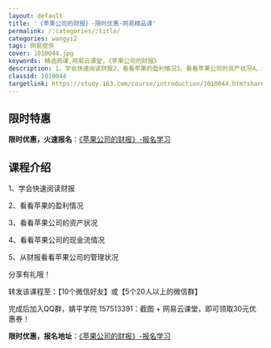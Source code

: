 ```yaml
---
layout: default
title: '《苹果公司的财报》-限时优惠-网易精品课'
permalink: /:categories/:title/
categories: wangyi2
tags: 网易提供
cover: 1010044.jpg
keywords: 精选网课,网易云课堂,《苹果公司的财报》
description: 1、学会快速阅读财报2、看看苹果的盈利情况3、看看苹果公司的资产状况4、看看苹果公司的现金流情况5、从财报看看苹果公司的
classid: 1010044
targetlink: https://study.163.com/course/introduction/1010044.htm?share=1&shareId=1025206652&utm_campaign=share&utm_medium=iphoneShare&utm_source=&utm_u=1025206652
---
```


## 限时特惠

**限时优惠，火速报名**：[《苹果公司的财报》-报名学习](https://study.163.com/course/introduction/1010044.htm?share=1&shareId=1025206652&utm_campaign=share&utm_medium=iphoneShare&utm_source=&utm_u=1025206652)

## 课程介绍

1、学会快速阅读财报

2、看看苹果的盈利情况

3、看看苹果公司的资产状况

4、看看苹果公司的现金流情况

5、从财报看看苹果公司的管理状况



分享有礼哦！

转发该课程至：【10个微信好友】或【5个20人以上的微信群】

完成后加入QQ群，婧平学院 157513391：截图 + 网易云课堂，即可领取30元优惠券！

**限时优惠，报名地址**：[《苹果公司的财报》-报名学习](https://study.163.com/course/introduction/1010044.htm?share=1&shareId=1025206652&utm_campaign=share&utm_medium=iphoneShare&utm_source=&utm_u=1025206652)

